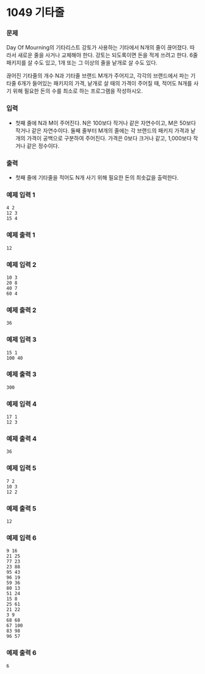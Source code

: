 # 1049 기타줄

### 문제
Day Of Mourning의 기타리스트 강토가 사용하는 기타에서 N개의 줄이 끊어졌다. 따라서 새로운 줄을 사거나 교체해야 한다. 강토는 되도록이면 돈을 적게 쓰려고 한다. 6줄 패키지를 살 수도 있고, 1개 또는 그 이상의 줄을 낱개로 살 수도 있다.

끊어진 기타줄의 개수 N과 기타줄 브랜드 M개가 주어지고, 각각의 브랜드에서 파는 기타줄 6개가 들어있는 패키지의 가격, 낱개로 살 때의 가격이 주어질 때, 적어도 N개를 사기 위해 필요한 돈의 수를 최소로 하는 프로그램을 작성하시오.

### 입력
- 첫째 줄에 N과 M이 주어진다. N은 100보다 작거나 같은 자연수이고, M은 50보다 작거나 같은 자연수이다. 둘째 줄부터 M개의 줄에는 각 브랜드의 패키지 가격과 낱개의 가격이 공백으로 구분하여 주어진다. 가격은 0보다 크거나 같고, 1,000보다 작거나 같은 정수이다.

### 출력
- 첫째 줄에 기타줄을 적어도 N개 사기 위해 필요한 돈의 최솟값을 출력한다.

### 예제 입력 1 
```
4 2
12 3
15 4
```
### 예제 출력 1 
```
12
```
### 예제 입력 2 
```
10 3
20 8
40 7
60 4
```
### 예제 출력 2 
```
36
```
### 예제 입력 3 
```
15 1
100 40
```
### 예제 출력 3 
```
300
```
### 예제 입력 4 
```
17 1
12 3
```
### 예제 출력 4 
```
36
```
### 예제 입력 5 
```
7 2
10 3
12 2
```
### 예제 출력 5 
```
12
```
### 예제 입력 6 
```
9 16
21 25
77 23
23 88
95 43
96 19
59 36
80 13
51 24
15 8
25 61
21 22
3 9
68 68
67 100
83 98
96 57
```
### 예제 출력 6 
```
6
```
